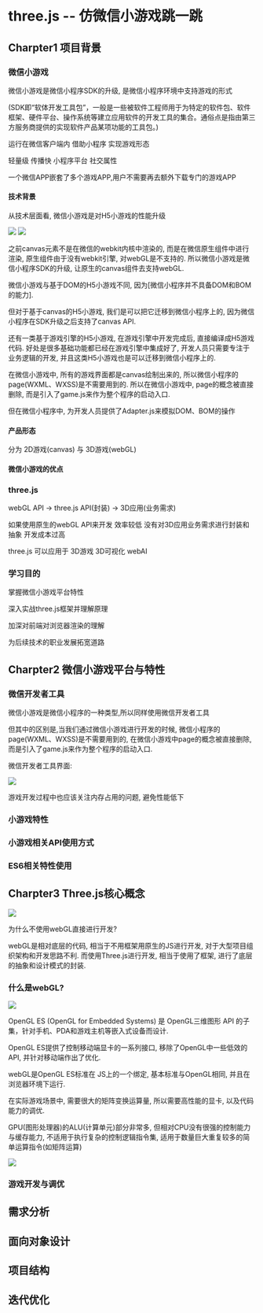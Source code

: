 # three.js -- 仿微信小游戏跳一跳

## Charpter1 项目背景 

### 微信小游戏

微信小游戏是微信小程序SDK的升级, 是微信小程序环境中支持游戏的形式

(SDK即“软体开发工具包”，一般是一些被软件工程师用于为特定的软件包、软件框架、硬件平台、操作系统等建立应用软件的开发工具的集合。通俗点是指由第三方服务商提供的实现软件产品某项功能的工具包。)

运行在微信客户端内 借助小程序 实现游戏形态

轻量级 传播快 小程序平台 社交属性

一个微信APP嵌套了多个游戏APP,用户不需要再去额外下载专门的游戏APP

#### 技术背景

从技术层面看, 微信小游戏是对H5小游戏的性能升级

<img src="https://img2018.cnblogs.com/blog/1147701/201908/1147701-20190821170129663-947712028.png">

<img src="https://img2018.cnblogs.com/blog/1147701/201908/1147701-20190821170149501-79718206.png">

之前canvas元素不是在微信的webkit内核中渲染的, 而是在微信原生组件中进行渲染, 原生组件由于没有webkit引擎, 对webGL是不支持的. 所以微信小游戏是微信小程序SDK的升级, 让原生的canvas组件去支持webGL.

微信小游戏与基于DOM的H5小游戏不同, 因为[微信小程序并不具备DOM和BOM的能力]. 

但对于基于canvas的H5小游戏, 我们是可以把它迁移到微信小程序上的, 因为微信小程序在SDK升级之后支持了canvas API.

还有一类基于游戏引擎的H5小游戏, 在游戏引擎中开发完成后, 直接编译成H5游戏代码. 好处是很多基础功能都已经在游戏引擎中集成好了, 开发人员只需要专注于业务逻辑的开发, 并且这类H5小游戏也是可以迁移到微信小程序上的.

在微信小游戏中, 所有的游戏界面都是canvas绘制出来的, 所以微信小程序的page(WXML、WXSS)是不需要用到的. 所以在微信小游戏中, page的概念被直接删除, 而是引入了game.js来作为整个程序的启动入口.

但在微信小程序中, 为开发人员提供了Adapter.js来模拟DOM、BOM的操作

#### 产品形态

分为 2D游戏(canvas) 与 3D游戏(webGL)

#### 微信小游戏的优点



### three.js

webGL API -> three.js API(封装) -> 3D应用(业务需求)

如果使用原生的webGL API来开发 效率较低 没有对3D应用业务需求进行封装和抽象 开发成本过高

three.js 可以应用于 3D游戏 3D可视化 webAI

### 学习目的

掌握微信小游戏平台特性

深入实战three.js框架并理解原理

加深对前端对浏览器渲染的理解

为后续技术的职业发展拓宽道路

## Charpter2 微信小游戏平台与特性 

### 微信开发者工具

微信小游戏是微信小程序的一种类型,所以同样使用微信开发者工具

但其中的区别是,当我们通过微信小游戏进行开发的时候, 微信小程序的page(WXML、WXSS)是不需要用到的, 在微信小游戏中page的概念被直接删除, 而是引入了game.js来作为整个程序的启动入口.

微信开发者工具界面:

<img src="https://tva1.sinaimg.cn/large/006y8mN6gy1g6fifijdaxj31ds0n0mzk.jpg">

游戏开发过程中也应该关注内存占用的问题, 避免性能低下

### 小游戏特性

### 小游戏相关API使用方式

### ES6相关特性使用

## Charpter3 Three.js核心概念

<img src="https://tva1.sinaimg.cn/large/006y8mN6gy1g6nkkkdr1kj31ds0n07ku.jpg">

为什么不使用webGL直接进行开发?

webGL是相对底层的代码, 相当于不用框架用原生的JS进行开发, 对于大型项目组织架构和开发思路不利. 而使用Three.js进行开发, 相当于使用了框架, 进行了底层的抽象和设计模式的封装.

### 什么是webGL?

<img src="https://tva1.sinaimg.cn/large/006y8mN6gy1g6nkkp4ig3j31ds0n0to2.jpg">

OpenGL ES (OpenGL for Embedded Systems) 是 OpenGL三维图形 API 的子集，针对手机、PDA和游戏主机等嵌入式设备而设计. 

OpenGL ES提供了控制移动端显卡的一系列接口, 移除了OpenGL中一些低效的API, 并针对移动端作出了优化.

webGL是OpenGL ES标准在 JS上的一个绑定, 基本标准与OpenGL相同, 并且在浏览器环境下运行.

在实际游戏场景中, 需要很大的矩阵变换运算量, 所以需要高性能的显卡, 以及代码能力的调优.

GPU(图形处理器)的ALU(计算单元)部分非常多, 但相对CPU没有很强的控制能力与缓存能力, 不适用于执行复杂的控制逻辑指令集, 适用于数量巨大重复较多的简单运算指令(如矩阵运算)

<img src="https://tva1.sinaimg.cn/large/006y8mN6gy1g6telwrv9aj31ds0n0q44.jpg">

### 游戏开发与调优

## 需求分析

## 面向对象设计

## 项目结构

## 迭代优化

